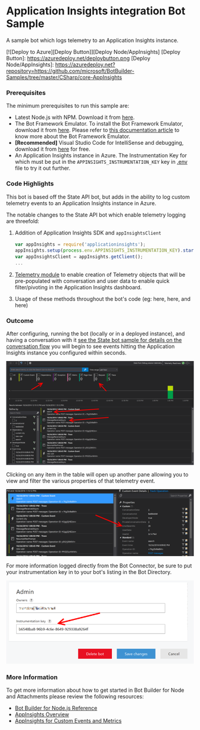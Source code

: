 # Application Insights integration Bot Sample
A sample bot which logs telemetry to an Application Insights instance.

[![Deploy to Azure][Deploy Button]][Deploy Node/AppInsights]
[Deploy Button]: https://azuredeploy.net/deploybutton.png
[Deploy Node/AppInsights]: https://azuredeploy.net?repository=https://github.com/microsoft/BotBuilder-Samples/tree/master/CSharp/core-AppInsights

### Prerequisites

The minimum prerequisites to run this sample are:
* Latest Node.js with NPM. Download it from [here](https://nodejs.org/en/download/).
* The Bot Framework Emulator. To install the Bot Framework Emulator, download it from [here](https://emulator.botframework.com/). Please refer to [this documentation article](https://github.com/microsoft/botframework-emulator/wiki/Getting-Started) to know more about the Bot Framework Emulator.
* **[Recommended]** Visual Studio Code for IntelliSense and debugging, download it from [here](https://code.visualstudio.com/) for free.
* An Application Insights instance in Azure. The Instrumentation Key for which must be put in the `APPINSIGHTS_INSTRUMENTATION_KEY` key in [.env](.env) file to try it out further.

### Code Highlights

This bot is based off the State API bot, but adds in the ability to log custom telemetry events to an Application Insights instance in Azure.

The notable changes to the State API bot which enable telemetry logging are threefold:
1. Addition of Application Insights SDK and `appInsightsClient` 

    ````javascript
    var appInsights = require('applicationinsights');
    appInsights.setup(process.env.APPINSIGHTS_INSTRUMENTATION_KEY).start();
    var appInsightsClient = appInsights.getClient();
    ...
    ````

2. [Telemetry module](telemetry-module.js) to enable creation of Telemetry objects that will be pre-populated with conversation and user data to enable quick filter/pivoting in the Application Insights dashboard.
3. Usage of these methods throughout the bot's code (eg: here, here, and here)

### Outcome

After configuring, running the bot (locally or in a deployed instance), and having a conversation with it [see the State bot sample for details on the conversation flow](../core-State) you will begin to see events hitting the Application Insights instance you configured within seconds.

![Sample Outcome](images/outcome-2.png)

Clicking on any item in the table will open up another pane allowing you to view and filter the various properties of that telemetry event.

![Sample Outcome](images/outcome-3.png)

For more information logged directly from the Bot Connector, be sure to put your instrumentation key in to your bot's listing in the Bot Directory.

![Bot Directory Instrumentation Key field](images/botdirfield.png)

### More Information

To get more information about how to get started in Bot Builder for Node and Attachments please review the following resources:
* [Bot Builder for Node.js Reference](https://docs.botframework.com/en-us/node/builder/overview/#navtitle)
* [AppInsights Overview](https://docs.microsoft.com/en-us/azure/application-insights/app-insights-overview)
* [AppInsights for Custom Events and Metrics](https://docs.microsoft.com/en-us/azure/application-insights/app-insights-api-custom-events-metrics)
